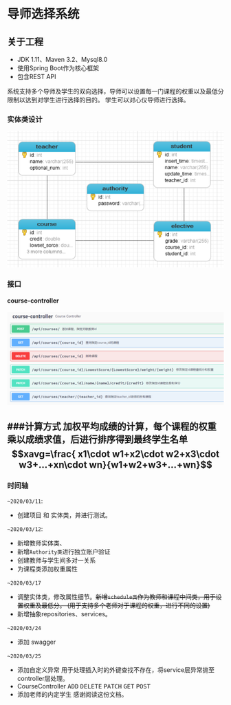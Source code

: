 # 导师选择系统

## 关于工程
- JDK 1.11、Maven 3.2、Mysql8.0
- 使用Spring Boot作为核心框架
- 包含REST API

系统支持多个导师及学生的双向选择，导师可以设置每一门课程的权重以及最低分限制以达到对学生进行选择的目的。
学生可以对心仪导师进行选择。

### 实体类设计
![DataBaseDesign](./docs/database_design.png)
### 接口
#### course-controller
![CourseController](./docs/CourseController.png)

###计算方式
加权平均成绩的计算，每个课程的权重乘以成绩求值，后进行排序得到最终学生名单  
$$xavg=\frac{ x1\cdot w1+x2\cdot w2+x3\cdot w3+...+xn\cdot wn}{w1+w2+w3+...+wn}$$
---

### 时间轴
`~2020/03/11`:  
- 创建项目 和 实体类，并进行测试。

`~2020/03/12`:  
- 新增教师实体类、  
- 新增`Authority类`进行独立账户验证   
- 创建教师与学生间多对一关系  
- 为课程类添加权重属性

`~2020/03/17`  
- 调整实体类，修改属性细节。~~新增`schedule类`作为教师和课程中间类，用于设置权重及最低分。
(用于支持多个老师对于课程的权重，进行不同的设置)~~  
- 新增抽象repositories、services。

`~2020/03/24`
- 添加 swagger

`~2020/03/25`
- 添加自定义异常 用于处理插入时的外键查找不存在，将service层异常抛至controller层处理。
- CourseController <KBD>ADD</KBD> <KBD>DELETE</KBD> <KBD>PATCH</KBD> <KBD>GET</KBD> <KBD>POST</KBD> 
- 添加老师的内定学生
感谢阅读这份文档。

